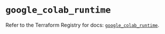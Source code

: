 # `google_colab_runtime`

Refer to the Terraform Registry for docs: [`google_colab_runtime`](https://registry.terraform.io/providers/hashicorp/google-beta/6.18.0/docs/resources/google_colab_runtime).
